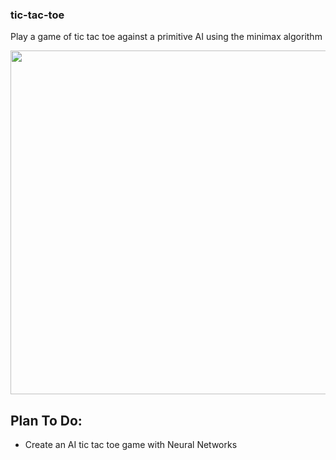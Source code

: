 ### tic-tac-toe
Play a game of tic tac toe against a primitive AI using the minimax algorithm

<p align="center">
<img src="https://github.com/giopolykra/tic-tac-toe/tree/main/ttt.png" width="550">
</p>

## Plan To Do:
* Create an AI tic tac toe game with Neural Networks

